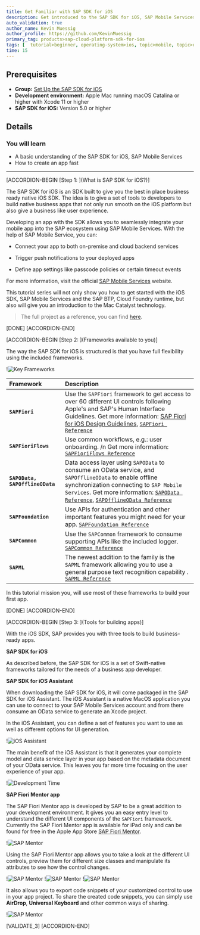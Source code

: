 ```yaml
---
title: Get Familiar with SAP SDK for iOS
description: Get introduced to the SAP SDK for iOS, SAP Mobile Services, and the power of the SDK.
auto_validation: true
author_name: Kevin Muessig
author_profile: https://github.com/KevinMuessig
primary_tag: products>sap-cloud-platform-sdk-for-ios
tags: [  tutorial>beginner, operating-system>ios, topic>mobile, topic>odata, products>sap-cloud-platform, products>sap-cloud-platform-sdk-for-ios ]
time: 15
---
```


## Prerequisites
- **Group:** [Set Up the SAP SDK for iOS](group.ios-sdk-setup)
- **Development environment:** Apple Mac running macOS Catalina or higher with Xcode 11 or higher
- **SAP SDK for iOS:** Version 5.0 or higher

## Details
### You will learn  
  - A basic understanding of the SAP SDK for iOS, SAP Mobile Services
  - How to create an app fast

---

[ACCORDION-BEGIN [Step 1: ](What is SAP SDK for iOS?)]

The SAP SDK for iOS is an SDK built to give you the best in place business ready native iOS SDK. The idea is to give a set of tools to developers to build native business apps that not only run smooth on the iOS platform but also give a business like user experience.

Developing an app with the SDK allows you to seamlessly integrate your mobile app into the SAP ecosystem using SAP Mobile Services. With the help of SAP Mobile Service, you can:

- Connect your app to both on-premise and cloud backend services

- Trigger push notifications to your deployed apps

- Define app settings like passcode policies or certain timeout events

For more information, visit the official [SAP Mobile Services](https://help.sap.com/viewer/product/SAP_CLOUD_PLATFORM_MOBILE_SERVICES/Cloud/en-US) website.

This tutorial series will not only show you how to get started with the iOS SDK, SAP Mobile Services and the SAP BTP, Cloud Foundry runtime, but also will give you an introduction to the Mac Catalyst technology.

> The full project as a reference, you can find [here](https://github.com/SAP-samples/cloud-sdk-ios-maccatalyst-mission-project).

[DONE]
[ACCORDION-END]

[ACCORDION-BEGIN [Step 2: ](Frameworks available to you)]

The way the SAP SDK for iOS is structured is that you have full flexibility using the included frameworks.

!![Key Frameworks](fiori-ios-scpms-starter-mission-01-0.png)


|  Framework                          | Description
|  :---------------------------       | :-------------
|  **`SAPFiori`**                     | Use the `SAPFiori` framework to get access to over 60 different UI controls following Apple's and SAP's Human Interface Guidelines. Get more information: [SAP Fiori for iOS Design Guidelines](https://experience.sap.com/fiori-design-ios/), [`SAPFiori Reference`](https://help.sap.com/doc/978e4f6c968c4cc5a30f9d324aa4b1d7/Latest/en-US/Documents/Frameworks/SAPFiori/index.html)
|  **`SAPFioriFlows`**                | Use common workflows, e.g.: user onboarding. /n Get more information: [`SAPFioriFlows Reference`](https://help.sap.com/doc/978e4f6c968c4cc5a30f9d324aa4b1d7/Latest/en-US/Documents/Frameworks/SAPFiori/index.html)
|  **`SAPOData, SAPOfflineOData`**    | Data access layer using `SAPOData` to consume an OData service, and `SAPOfflineOData` to enable offline synchronization connecting to `SAP Mobile Services`. Get more information: [`SAPOData Reference`](https://help.sap.com/doc/978e4f6c968c4cc5a30f9d324aa4b1d7/Latest/en-US/Documents/Frameworks/SAPOData/index.html), [`SAPOfflineOData Reference`](https://help.sap.com/doc/978e4f6c968c4cc5a30f9d324aa4b1d7/Latest/en-US/Documents/Frameworks/SAPOfflineOData/index.html)
|  **`SAPFoundation`**                | Use APIs for authentication and other important features you might need for your app. [`SAPFoundation Reference`](https://help.sap.com/doc/978e4f6c968c4cc5a30f9d324aa4b1d7/Latest/en-US/Documents/Frameworks/SAPFoundation/index.html)
|  **`SAPCommon`**                    | Use the `SAPCommon` framework to consume supporting APIs like the included logger. [`SAPCommon Reference`](https://help.sap.com/doc/978e4f6c968c4cc5a30f9d324aa4b1d7/Latest/en-US/Documents/Frameworks/SAPCommon/index.html)
|  **`SAPML`**                        | The newest addition to the family is the `SAPML` framework allowing you to use a general purpose text recognition capability . [`SAPML Reference`](https://help.sap.com/doc/978e4f6c968c4cc5a30f9d324aa4b1d7/Latest/en-US/Documents/Frameworks/SAPML/index.html)


In this tutorial mission you, will use most of these frameworks to build your first app.


[DONE]
[ACCORDION-END]

[ACCORDION-BEGIN [Step 3: ](Tools for building apps)]

With the iOS SDK, SAP provides you with three tools to build business-ready apps.

**SAP SDK for iOS**

As described before, the SAP SDK for iOS is a set of Swift-native frameworks tailored for the needs of a business app developer.

**SAP SDK for iOS Assistant**

When downloading the SAP SDK for iOS, it will come packaged in the SAP SDK for iOS Assistant. The iOS Assistant is a native MacOS application you can use to connect to your SAP Mobile Services account and from there consume an OData service to generate an Xcode project.

In the iOS Assistant, you can define a set of features you want to use as well as different options for UI generation.

!![iOS Assistant](fiori-ios-scpms-starter-mission-01-1.png)

The main benefit of the iOS Assistant is that it generates your complete model and data service layer in your app based on the metadata document of your OData service. This leaves you far more time focusing on the user experience of your app.

!![Development Time](fiori-ios-scpms-starter-mission-01-2.gif)

**SAP Fiori Mentor app**

The SAP Fiori Mentor app is developed by SAP to be a great addition to your development environment. It gives you an easy entry level to understand the different UI components of the `SAPFiori` framework.
Currently the SAP Fiori Mentor app is available for iPad only and can be found for free in the Apple App Store [SAP Fiori Mentor](https://apps.apple.com/us/app/sap-fiori-mentor/id1215284965).

!![SAP Mentor](fiori-ios-scpms-starter-mission-01-3.png)

Using the SAP Fiori Mentor app allows you to take a look at the different UI controls, preview them for different size classes and manipulate its attributes to see how the control changes.

!![SAP Mentor](fiori-ios-scpms-starter-mission-01-4.png)
!![SAP Mentor](fiori-ios-scpms-starter-mission-01-4-1.png)
!![SAP Mentor](fiori-ios-scpms-starter-mission-01-4-2.png)

It also allows you to export code snippets of your customized control to use in your app project. To share the created code snippets, you can simply use **AirDrop**, **Universal Keyboard** and other common ways of sharing.

!![SAP Mentor](fiori-ios-scpms-starter-mission-01-5.png)

[VALIDATE_3]
[ACCORDION-END]
